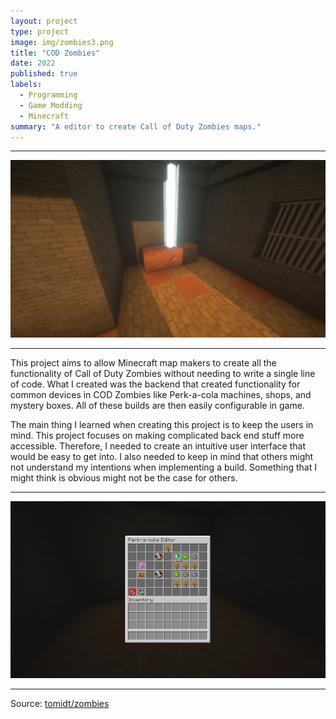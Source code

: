 ```yaml
---
layout: project
type: project
image: img/zombies3.png
title: "COD Zombies"
date: 2022
published: true
labels:
  - Programming
  - Game Modding
  - Minecraft
summary: "A editor to create Call of Duty Zombies maps."
---
```

<hr>

<img class="img-fluid" src="../img/zombies1.png">

<hr>

This project aims to allow Minecraft map makers to create all the functionality of Call of Duty Zombies without needing to write a single line of code. What I created was the backend that created functionality for common devices in COD Zombies like Perk-a-cola machines, shops, and mystery boxes. All of these builds are then easily configurable in game.

The main thing I learned when creating this project is to keep the users in mind. This project focuses on making complicated back end stuff more accessible. Therefore, I needed to create an intuitive user interface that would be easy to get into. I also needed to keep in mind that others might not understand my intentions when implementing a build. Something that I might think is obvious might not be the case for others.


<hr>

<img class="img-fluid" src="../img/zombies2.png">

<hr>

Source: <a href="https://github.com/tomidt/zombies"><i class="large github icon "></i>tomidt/zombies</a>
